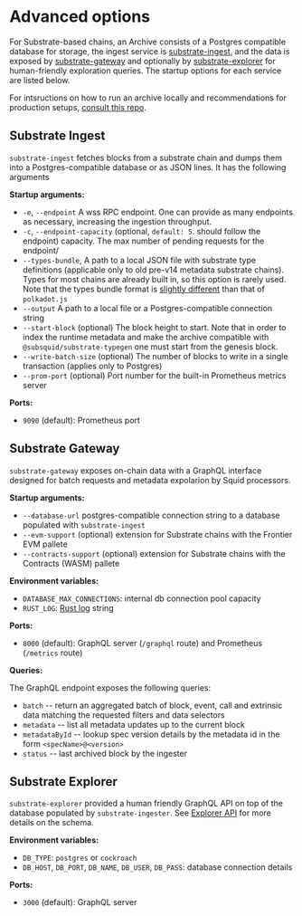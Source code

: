 # Advanced options

For Substrate-based chains, an Archive consists of a Postgres compatible database for storage,
the ingest service is [substrate-ingest](https://github.com/subsquid/squid/tree/master/substrate-ingest), and the data is exposed by [substrate-gateway](https://github.com/subsquid/archive-gateway)
and optionally by [substrate-explorer](https://github.com/subsquid/squid/tree/master/substrate-explorer) for human-friendly exploration queries. The startup options for each service are listed below.

For intsructions on how to run an archive locally and recommendations for production setups, [consult this repo](https://github.com/subsquid/squid-archive-setup). 

## Substrate Ingest

`substrate-ingest` fetches blocks from a substrate chain and dumps them into a Postgres-compatible database or as JSON lines. It has the following arguments 

**Startup arguments:**

- `-e`, `--endpoint` A wss RPC endpoint. One can provide as many endpoints as necessary, increasing the ingestion throughput.
- `-c`, `--endpoint-capacity` (optional, `default: 5`. should follow the endpoint) capacity. The max number of pending requests for the endpoint/
- `--types-bundle`, A path to a local JSON file with substrate type definitions (applicable only to old pre-v14 metadata substrate chains). Types for most chains are already built in, so this option is rarely used. Note that the types bundle format is [slightly different](https://github.com/subsquid/squid/tree/master/substrate-metadata/src/old/definitions) than that of `polkadot.js`
- `--output` A path to a local file or a Postgres-compatible connection string
- `--start-block` (optional) The block height to start. Note that in order to index the runtime metadata and make the archive compatible with `@subsquid/substrate-typegen` one must start from the genesis block. 
- `--write-batch-size` (optional) The number of blocks to write in a single transaction (applies only to Postgres)
- `--prom-port` (optional) Port number for the built-in Prometheus metrics server

**Ports:**

- `9090` (default): Prometheus port

## Substrate Gateway

`substrate-gateway` exposes on-chain data with a GraphQL interface designed for batch requests and metadata expolarion by Squid processors. 

**Startup arguments:**

- `--database-url` postgres-compatible connection string to a database populated with `substrate-ingest`
- `--evm-support` (optional) extension for Substrate chains with the Frontier EVM pallete
- `--contracts-support` (optional) extension for Substrate chains with the Contracts (WASM) pallete

**Environment variables:**

- `DATABASE_MAX_CONNECTIONS`: internal db connection pool capacity
- `RUST_LOG`: [Rust log](https://rust-lang-nursery.github.io/rust-cookbook/development_tools/debugging/config_log.html) string

**Ports:**

- `8000` (default): GraphQL server (`/graphql` route) and Prometheus (`/metrics` route)

**Queries:**

The GraphQL endpoint exposes the following queries:

- `batch` -- return an aggregated batch of block, event, call and extrinsic data matching the requested filters and data selectors
- `metadata` -- list all metadata updates up to the current block
- `metadataById` -- lookup spec version details by the metadata id in the form `<specName>@<version>`
- `status` -- last archived block by the ingester


## Substrate Explorer

`substrate-explorer` provided a human friendly GraphQL API on top of the database populated by `substrate-ingester`. See [Explorer API](./archives-explorer-api.md) for more details on the schema.

**Environment variables:**

- `DB_TYPE`: `postgres` or `cockroach` 
- `DB_HOST`, `DB_PORT`, `DB_NAME`, `DB_USER`, `DB_PASS`: database connection details

**Ports:**

- `3000` (default): GraphQL server